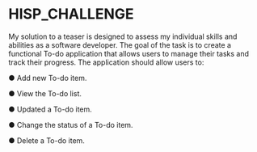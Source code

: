 # HISP_CHALLENGE
My solution to a teaser is designed to assess my individual skills and abilities as a software developer.
The goal of the task is to create a functional To-do application that allows users to manage their tasks and track their progress. The application should allow users to:

●	Add new To-do item.

●	View the To-do list.

●	Updated a To-do item.

●	Change the status of a To-do item.

●	Delete a To-do item.
